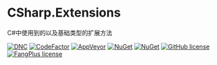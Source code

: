 # CSharp.Extensions
C#中使用到的以及基础类型的扩展方法

[![DNC](https://img.shields.io/badge/.netcore-%3E%3D2.1-green.svg)](#)
[![CodeFactor](https://www.codefactor.io/repository/github/ojdev/csharp.extensions/badge)](https://www.codefactor.io/repository/github/ojdev/csharp.extensions)
[![AppVeyor](https://img.shields.io/appveyor/ci/ojdev/rabbitmq-eventbus-aspnetcore.svg?style=popout)](https://ci.appveyor.com/project/ojdev/rabbitmq-eventbus-aspnetcore)
[![NuGet](https://img.shields.io/nuget/v/csharp.extensions.svg?style=popout)](https://www.nuget.org/packages/csharp.extensions)
[![NuGet](https://img.shields.io/nuget/dt/csharp.extensions.svg?style=popout)](https://www.nuget.org/packages/csharp.extensions)
[![GitHub license](https://img.shields.io/github/license/ojdev/csharp.extensions.svg)](https://github.com/ojdev/csharp.extensions/blob/master/LICENSE)
[![FangPlus license](https://img.shields.io/badge/FangPlus-2.0-green.svg)](https://ch.hrb.housecool.com)

